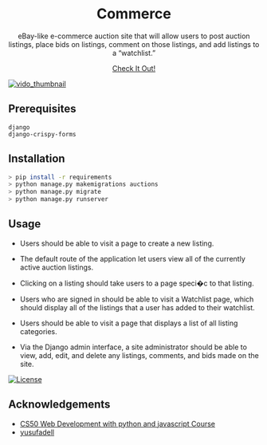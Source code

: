 <h1 align="center">Commerce</h1>

<p align="center">eBay-like e-commerce auction site that will allow users to post auction listings, place
bids on listings, comment on those listings, and add listings to a “watchlist.”</p>

<p align="center"><a href="#site">Check It Out!</a> 



[![vido_thumbnail]()](https://www.youtube.com/watch?v=LURyqW8zvcU)


## Prerequisites


```
django
django-crispy-forms
```

## Installation

```sh
> pip install -r requirements
> python manage.py makemigrations auctions
> python manage.py migrate
> python manage.py runserver
```

## Usage

- Users should be able to visit a page to create a new listing.
- The default route of the application let users view all
of the currently active auction listings.

- Clicking on a listing should take users to a page speci�c to that listing.
- Users who are signed in should be able to visit a Watchlist page, which should
display all of the listings that a user has added to their watchlist.

- Users should be able to visit a page that displays a list of all listing categories.
- Via the Django admin interface, a site administrator should be
able to view, add, edit, and delete any listings, comments, and bids made on the site.

[![License](https://img.shields.io/badge/License-Apache%202.0-blue.svg)](https://opensource.org/licenses/Apache-2.0)

## Acknowledgements

-   [CS50 Web Development with python and javascript Course](https://cs50.harvard.edu/web/)
-   [yusufadell](linkedin.com/in/yusufadell/)
